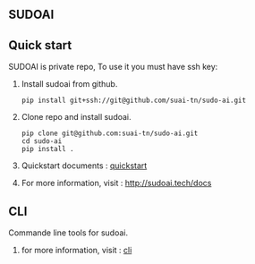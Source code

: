 ## SUDOAI

## Quick start

SUDOAI is private repo, To use it you must have ssh key:

1. Install sudoai from github.

    ```text
    pip install git+ssh://git@github.com/suai-tn/sudo-ai.git
    ```

2. Clone repo and install sudoai.
    ```text
    pip clone git@github.com:suai-tn/sudo-ai.git
    cd sudo-ai
    pip install .
    ```
3. Quickstart documents : [quickstart](docs/md/quickstart.md)


4. For more information, visit : http://sudoai.tech/docs

## CLI

Commande line tools for sudoai.

1. for more information, visit : [cli](docs/md/commands.md)